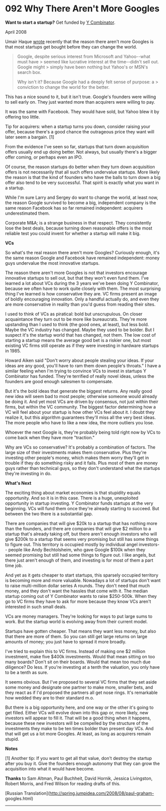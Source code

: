 # 092 Why There Aren't More Googles


  
 
  
 **Want to start a startup?** Get funded by [Y Combinator](http://ycombinator.com/apply.html).   
  
 
  
 April 2008   
  
 Umair Haque [wrote](http://discussionleader.hbsp.com/haque/2008/04/i_agree_and_i.html) recently that the reason there aren't more Googles is that most startups get bought before they can change the world. 

 > Google, despite serious interest from Microsoft and Yahoo--what must have > seemed like lucrative interest at the time--didn't sell out. Google might > simply have been nothing but Yahoo's or MSN's search box.   
>  
 > Why isn't it? Because Google had a deeply felt sense of purpose: a > conviction to change the world for the better. 

 This has a nice sound to it, but it isn't true. Google's founders were willing to sell early on. They just wanted more than acquirers were willing to pay.   
  
 It was the same with Facebook. They would have sold, but Yahoo blew it by offering too little.   
  
 Tip for acquirers: when a startup turns you down, consider raising your offer, because there's a good chance the outrageous price they want will later seem a bargain. [1]   
  
 From the evidence I've seen so far, startups that turn down acquisition offers usually end up doing better. Not always, but usually there's a bigger offer coming, or perhaps even an IPO.   
  
 Of course, the reason startups do better when they turn down acquisition offers is not necessarily that all such offers undervalue startups. More likely the reason is that the kind of founders who have the balls to turn down a big offer also tend to be very successful. That spirit is exactly what you want in a startup.   
  
 While I'm sure Larry and Sergey do want to change the world, at least now, the reason Google survived to become a big, independent company is the same reason Facebook has so far remained independent: acquirers underestimated them.   
  
 Corporate M&A; is a strange business in that respect. They consistently lose the best deals, because turning down reasonable offers is the most reliable test you could invent for whether a startup will make it big.   
  
  **VCs**   
  
 So what's the real reason there aren't more Googles? Curiously enough, it's the same reason Google and Facebook have remained independent: money guys undervalue the most innovative startups.   
  
 The reason there aren't more Googles is not that investors encourage innovative startups to sell out, but that they won't even fund them. I've learned a lot about VCs during the 3 years we've been doing Y Combinator, because we often have to work quite closely with them. The most surprising thing I've learned is how conservative they are. VC firms present an image of boldly encouraging innovation. Only a handful actually do, and even they are more conservative in reality than you'd guess from reading their sites.   
  
 I used to think of VCs as piratical: bold but unscrupulous. On closer acquaintance they turn out to be more like bureaucrats. They're more upstanding than I used to think (the good ones, at least), but less bold. Maybe the VC industry has changed. Maybe they used to be bolder. But I suspect it's the startup world that has changed, not them. The low cost of starting a startup means the average good bet is a riskier one, but most existing VC firms still operate as if they were investing in hardware startups in 1985.   
  
 Howard Aiken said "Don't worry about people stealing your ideas. If your ideas are any good, you'll have to ram them down people's throats." I have a similar feeling when I'm trying to convince VCs to invest in startups Y Combinator has funded. They're terrified of really novel ideas, unless the founders are good enough salesmen to compensate.   
  
 But it's the bold ideas that generate the biggest returns. Any really good new idea will seem bad to most people; otherwise someone would already be doing it. And yet most VCs are driven by consensus, not just within their firms, but within the VC community. The biggest factor determining how a VC will feel about your startup is how other VCs feel about it. I doubt they realize it, but this algorithm guarantees they'll miss all the very best ideas. The more people who have to like a new idea, the more outliers you lose.   
  
 Whoever the next Google is, they're probably being told right now by VCs to come back when they have more "traction."   
  
 Why are VCs so conservative? It's probably a combination of factors. The large size of their investments makes them conservative. Plus they're investing other people's money, which makes them worry they'll get in trouble if they do something risky and it fails. Plus most of them are money guys rather than technical guys, so they don't understand what the startups they're investing in do.   
  
  **What's Next**   
  
 The exciting thing about market economies is that stupidity equals opportunity. And so it is in this case. There is a huge, unexploited opportunity in startup investing. Y Combinator funds startups at the very beginning. VCs will fund them once they're already starting to succeed. But between the two there is a substantial gap.   
  
 There are companies that will give $20k to a startup that has nothing more than the founders, and there are companies that will give $2 million to a startup that's already taking off, but there aren't enough investors who will give $200k to a startup that seems very promising but still has some things to figure out. This territory is occupied mostly by individual angel investors-- people like Andy Bechtolsheim, who gave Google $100k when they seemed promising but still had some things to figure out. I like angels, but there just aren't enough of them, and investing is for most of them a part time job.   
  
 And yet as it gets cheaper to start startups, this sparsely occupied territory is becoming more and more valuable. Nowadays a lot of startups don't want to raise multi-million dollar series A rounds. They don't need that much money, and they don't want the hassles that come with it. The median startup coming out of Y Combinator wants to raise $250-500k. When they go to VC firms they have to ask for more because they know VCs aren't interested in such small deals.   
  
 VCs are money managers. They're looking for ways to put large sums to work. But the startup world is evolving away from their current model.   
  
 Startups have gotten cheaper. That means they want less money, but also that there are more of them. So you can still get large returns on large amounts of money; you just have to spread it more broadly.   
  
 I've tried to explain this to VC firms. Instead of making one $2 million investment, make five $400k investments. Would that mean sitting on too many boards? Don't sit on their boards. Would that mean too much due diligence? Do less. If you're investing at a tenth the valuation, you only have to be a tenth as sure.   
  
 It seems obvious. But I've proposed to several VC firms that they set aside some money and designate one partner to make more, smaller bets, and they react as if I'd proposed the partners all get nose rings. It's remarkable how wedded they are to their standard m.o.   
  
 But there is a big opportunity here, and one way or the other it's going to get filled. Either VCs will evolve down into this gap or, more likely, new investors will appear to fill it. That will be a good thing when it happens, because these new investors will be compelled by the structure of the investments they make to be ten times bolder than present day VCs. And that will get us a lot more Googles. At least, as long as acquirers remain stupid.   
  
 
  
 
  
 
  
 
  
 **Notes**   
  
 [1] Another tip: If you want to get all that value, don't destroy the startup after you buy it. Give the founders enough autonomy that they can grow the acquisition into what it would have become.   
  
  **Thanks** to Sam Altman, Paul Buchheit, David Hornik, Jessica Livingston, Robert Morris, and Fred Wilson for reading drafts of this.   
  
 
  
 
  
 
  
 [Russian Translation](http://spring.jumpidea.com/2008/08/paul-graham- googles.html)   
  
 
  
 
  
 
  
 

 
* * *
 

 

